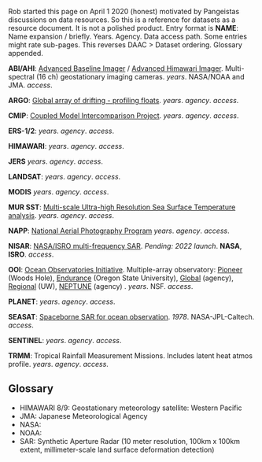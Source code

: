 Rob started this page on April 1 2020 (honest) motivated by Pangeistas discussions on data resources. 
So this is a reference for datasets as a resource document. It is not a polished product. Entry format is 
**NAME**: Name expansion / briefly. Years. Agency. Data access path.
Some entries might rate sub-pages. This reverses DAAC > Dataset ordering. Glossary appended.


**ABI/AHI**: 
[Advanced Baseline Imager](https://en.wikipedia.org/wiki/GOES-16#Advanced_Baseline_Imager)
/ 
[Advanced Himawari Imager](https://en.wikipedia.org/wiki/Himawari_8).
Multi-spectral (16 ch) geostationary imaging cameras. 
*years*. NASA/NOAA and JMA. *access*.

**ARGO**: 
[Global array of drifting - profiling floats](https://en.wikipedia.org/wiki/Argo_(oceanography)).
*years*. *agency*. *access*.

**CMIP**:
[Coupled Model Intercomparison Project](https://en.wikipedia.org/wiki/Coupled_Model_Intercomparison_Project).
*years*. *agency*. *access*.

**ERS-1/2**: 
*years*. *agency*. *access*.

**HIMAWARI**: 
*years*. *agency*. *access*.

**JERS**
*years*. *agency*. *access*.

**LANDSAT**: 
*years*. *agency*. *access*.

**MODIS**
*years*. *agency*. *access*.

**MUR SST**: 
[Multi-scale Ultra-high Resolution Sea Surface Temperature analysis](https://podaac.jpl.nasa.gov/Multi-scale_Ultra-high_Resolution_MUR-SST).
*years*. *agency*. *access*.

**NAPP**: 
[National Aerial Photography Program](https://www.usgs.gov/centers/eros/science/usgs-eros-archive-aerial-photography-national-aerial-photography-program-napp)
*years*. *agency*. *access*.

**NISAR**: 
[NASA/ISRO multi-frequency SAR](https://en.wikipedia.org/wiki/NISAR_(satellite)).
*Pending: 2022 launch*. **NASA**, **ISRO**. *access*.

**OOI**: 
[Ocean Observatories Initiative](https://en.wikipedia.org/wiki/Seasat).
Multiple-array observatory: 
[Pioneer](link) (Woods Hole), 
[Endurance](link) (Oregon State University),
[Global](link) (agency), 
[Regional](https://interactiveoceans.washington.edu/) (UW), 
[NEPTUNE](link) (agency)
.
*years*. NSF. *access*.

**PLANET**:
*years*. *agency*. *access*.

**SEASAT**:
[Spaceborne SAR for ocean observation](https://en.wikipedia.org/wiki/Seasat).
*1978*. NASA-JPL-Caltech. *access*.

**SENTINEL**:
*years*. *agency*. *access*.

**TRMM**: Tropical Rainfall Measurement Missions. Includes latent heat atmos profile.
*years*. *agency*. *access*.

## Glossary
* HIMAWARI 8/9: Geostationary meteorology satellite: Western Pacific
* JMA: Japanese Meteorological Agency
* NASA:
* NOAA:
* SAR: Synthetic Aperture Radar (10 meter resolution, 100km x 100km extent, millimeter-scale land surface deformation detection)
